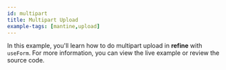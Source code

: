 ```yaml
---
id: multipart
title: Multipart Upload
example-tags: [mantine,upload]
---
```


In this example, you'll learn how to do multipart upload in **refine** with `useForm`. For more information, you can view the live example or review the source code.

<StackblitzExample path="upload-mantine-multipart" />
